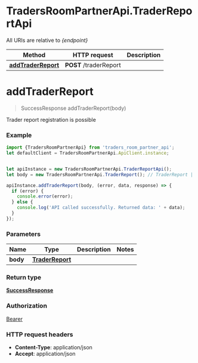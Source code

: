 # TradersRoomPartnerApi.TraderReportApi

All URIs are relative to *{endpoint}*

Method | HTTP request | Description
------------- | ------------- | -------------
[**addTraderReport**](TraderReportApi.md#addTraderReport) | **POST** /traderReport | 

<a name="addTraderReport"></a>
# **addTraderReport**
> SuccessResponse addTraderReport(body)



Trader report registration is possible

### Example
```javascript
import {TradersRoomPartnerApi} from 'traders_room_partner_api';
let defaultClient = TradersRoomPartnerApi.ApiClient.instance;


let apiInstance = new TradersRoomPartnerApi.TraderReportApi();
let body = new TradersRoomPartnerApi.TraderReport(); // TraderReport | 

apiInstance.addTraderReport(body, (error, data, response) => {
  if (error) {
    console.error(error);
  } else {
    console.log('API called successfully. Returned data: ' + data);
  }
});
```

### Parameters

Name | Type | Description  | Notes
------------- | ------------- | ------------- | -------------
 **body** | [**TraderReport**](TraderReport.md)|  | 

### Return type

[**SuccessResponse**](SuccessResponse.md)

### Authorization

[Bearer](../README.md#Bearer)

### HTTP request headers

 - **Content-Type**: application/json
 - **Accept**: application/json

